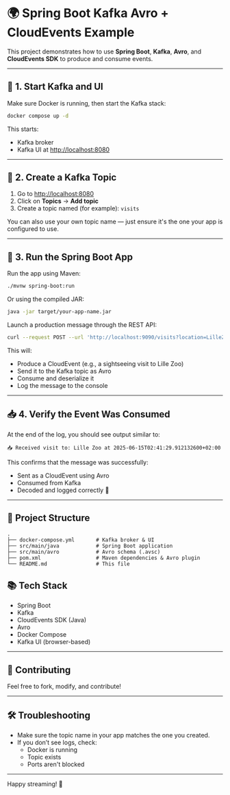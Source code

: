 # 🌍 Spring Boot Kafka Avro + CloudEvents Example

This project demonstrates how to use **Spring Boot**, **Kafka**, **Avro**, and **CloudEvents SDK** to produce and consume events.

---

## 🐳 1. Start Kafka and UI

Make sure Docker is running, then start the Kafka stack:

```bash
docker compose up -d
```

This starts:

- Kafka broker
- Kafka UI at [http://localhost:8080](http://localhost:8080)

---

## 🧪 2. Create a Kafka Topic

1. Go to [http://localhost:8080](http://localhost:8080)
2. Click on **Topics** → **Add topic**
3. Create a topic named (for example): `visits`

You can also use your own topic name — just ensure it's the one your app is configured to use.

---

## 🚀 3. Run the Spring Boot App

Run the app using Maven:
```bash
./mvnw spring-boot:run
```

Or using the compiled JAR:
```bash
java -jar target/your-app-name.jar
```

Launch a production message through the REST API:
```bash
curl --request POST --url 'http://localhost:9090/visits?location=LilleZoo'
```


This will:

- Produce a CloudEvent (e.g., a sightseeing visit to Lille Zoo)
- Send it to the Kafka topic as Avro
- Consume and deserialize it
- Log the message to the console

---

## 📥 4. Verify the Event Was Consumed

At the end of the log, you should see output similar to:

```text
📥 Received visit to: Lille Zoo at 2025-06-15T02:41:29.912132600+02:00
```
This confirms that the message was successfully:

- Sent as a CloudEvent using Avro
- Consumed from Kafka
- Decoded and logged correctly 🎉

---

## 📂 Project Structure

```text
.
├── docker-compose.yml       # Kafka broker & UI
├── src/main/java            # Spring Boot application
├── src/main/avro            # Avro schema (.avsc)
├── pom.xml                  # Maven dependencies & Avro plugin
└── README.md                # This file
```

## 📚 Tech Stack

- Spring Boot
- Kafka
- CloudEvents SDK (Java)
- Avro
- Docker Compose
- Kafka UI (browser-based)

---

## 🤝 Contributing

Feel free to fork, modify, and contribute!

---

## 🛠 Troubleshooting

- Make sure the topic name in your app matches the one you created.
- If you don’t see logs, check:
    - Docker is running
    - Topic exists
    - Ports aren't blocked

---

Happy streaming! 🚀


